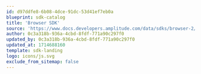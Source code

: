 ```yaml
---
id: d97ddfe8-6b08-4dce-91dc-53d41ef7eb0a
blueprint: sdk-catalog
title: 'Browser SDK'
source: 'https://www.docs.developers.amplitude.com/data/sdks/browser-2/'
author: 0c3a318b-936a-4cbd-8fdf-771a90c297f0
updated_by: 0c3a318b-936a-4cbd-8fdf-771a90c297f0
updated_at: 1714688160
template: sdk-landing
logo: icons/js.svg
exclude_from_sitemap: false
---
```

